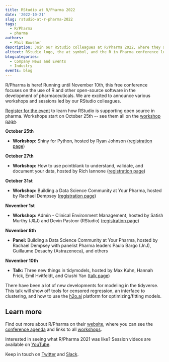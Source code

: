 ```yaml
---
title: RStudio at R/Pharma 2022
date: '2022-10-21'
slug: rstudio-at-r-pharma-2022
tags:
  - R/Pharma
  - pharma
authors:
  - Phil Bowsher
description: Join our RStudio colleagues at R/Pharma 2022, where they are presenting on a variety of tools and topics that support open source in the pharmaceutical field.
alttext: RStudio logo, the at symbol, and the R in Pharma conference logo.
blogcategories:
  - Company News and Events
  - Industry
events: blog
---
```


R/Pharma is here! Running until November 10th, this free conference focuses on the use of R and other open-source software in the development of pharmaceuticals. We are excited to announce various workshops and sessions led by our RStudio colleagues. 

<a href="https://hopin.com/events/r-pharma-2022/registration" target = "_blank">Register for the event</a> to learn how RStudio is supporting open source in pharma. Workshops start on October 25th -- see them all on the <a href="https://rinpharma.com/workshop/2022conference/" target = "_blank">workshop page</a>.

**October 25th**

* **Workshop:** Shiny for Python, hosted by Ryan Johnson (<a href="https://www.eventbrite.com/e/432071065187" target = "_blank">registration page</a>)

**October 27th**

* **Workshop:** How to use pointblank to understand, validate, and document your data, hosted by Rich Iannone (<a href="https://www.eventbrite.com/e/427732097217 " target = "_blank">registration page</a>)

**October 31st**

* **Workshop:** Building a Data Science Community at Your Pharma, hosted by Rachael Dempsey (<a href="https://www.eventbrite.com/e/432067023097" target = "_blank">registration page</a>)

**November 1st**

* **Workshop:** Admin - Clinical Environment Management, hosted by Satish Murthy (J&J) and Devin Pastoor (RStudio) (<a href="https://www.eventbrite.com/e/432065538657" target = "_blank">registration page</a>)

**November 8th**

* **Panel:** Building a Data Science Community at Your Pharma, hosted by Rachael Dempsey with panelist Pharma leaders Paulo Bargo (JnJ), Guillaume Desachy (Astrazeneca), and others

**November 10th**

* **Talk:** Three new things in tidymodels, hosted by Max Kuhn, Hannah Frick, Emil Hvitfeldt, and Qiushi Yan (<a href="https://rinpharma.com/publication/rinpharma_284/" target = "_blank">talk page</a>)

There have been a lot of new developments for modeling in the tidyverse. This talk will show off tools for censored regression, an interface to clustering, and how to use the [h2o.ai](https://h2o.ai/) platform for optimizing/fitting models. 

## Learn more

Find out more about R/Pharma on their <a href="https://rinpharma.com/" target = "_blank">website</a>, where you can see the <a href="https://rinpharma.com/event/rinpharma2022/" target = "_blank">conference agenda</a> and links to all <a href="https://rinpharma.com/workshop/2022conference/" target = "_blank">workshops</a>. 

Interested in seeing what R/Pharma 2021 was like? Session videos are available on <a href="https://www.youtube.com/c/RinPharma" target = "_blank">YouTube</a>.

Keep in touch on <a href="https://twitter.com/rinpharma?lang=en" target = "_blank">Twitter</a> and <a href="https://join.slack.com/t/rinpharmaconf/shared_invite/zt-1i9mf00k2-NEkNqcnllgH5HFwVuHMu2Q" target = "_blank">Slack</a>.
